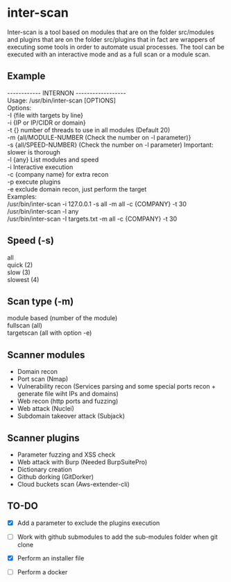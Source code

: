 # inter-scan

Inter-scan is a tool based on modules that are on the folder src/modules and plugins that are on the folder src/plugins that in fact are wrappers of executing some tools in order to automate usual processes.
The tool can be executed with an interactive mode and as a full scan or a module scan.

## Example 

------------   INTERNON   ------------------  
Usage: /usr/bin/inter-scan [OPTIONS]  
  Options:  
          -I {file with targets by line}  
          -i {IP or IP/CIDR or domain}  
          -t {} number of threads to use in all modules (Default 20)  
          -m {all/MODULE-NUMBER (Check the number on -l parameter)}  
          -s {all/SPEED-NUMBER} (Check the number on -l parameter) Important: slower is thorough  
          -l {any} List modules and speed  
          -i Interactive execution  
          -c {company name} for extra recon  
          -p execute plugins  
          -e exclude domain recon, just perform the target  
  Examples:  
          /usr/bin/inter-scan -i 127.0.0.1 -s all -m all -c {COMPANY} -t 30  
          /usr/bin/inter-scan -l any  
          /usr/bin/inter-scan -I targets.txt -m all -c {COMPANY} -t 30  
          
## Speed (-s)

all  
quick (2)  
slow (3)  
slowest (4)

## Scan type (-m)

module based (number of the module)  
fullscan (all)  
targetscan (all with option -e)

## Scanner modules

- Domain recon
- Port scan (Nmap)
- Vulnerability recon (Services parsing and some special ports recon + generate file wiht IPs and domains)
- Web recon (http ports and fuzzing)
- Web attack (Nuclei)
- Subdomain takeover attack (Subjack)

## Scanner plugins

- Parameter fuzzing and XSS check
- Web attack with Burp (Needed BurpSuitePro)
- Dictionary creation
- Github dorking (GitDorker)
- Cloud buckets scan (Aws-extender-cli)

## TO-DO

- [x] Add a parameter to exclude the plugins execution
- [ ] Work with github submodules to add the sub-modules folder when git clone
- [x] Perform an installer file 
- [ ] Perform a docker

